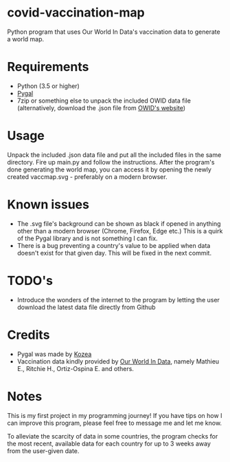 # covid-vaccination-map
Python program that uses Our World In Data's vaccination data to generate a world map.

# Requirements
- Python (3.5 or higher) 
- [Pygal](http://www.pygal.org/en/stable/)
- 7zip or something else to unpack the included OWID data file (alternatively, download the .json file from [OWID's website](https://ourworldindata.org/covid-vaccinations))

# Usage
Unpack the included .json data file and put all the included files in the same directory. Fire up main.py and follow the instructions. 
After the program's done generating the world map, you can access it by opening the newly created vaccmap.svg - preferably on a modern browser.

# Known issues
- The .svg file's background can be shown as black if opened in anything other than a modern browser (Chrome, Firefox, Edge etc.) This is a quirk of the Pygal library and is not something I can fix.
- There is a bug preventing a country's value to be applied when data doesn't exist for that given day. This will be fixed in the next commit.

# TODO's
- Introduce the wonders of the internet to the program by letting the user download the latest data file directly from Github

# Credits
- Pygal was made by [Kozea](https://github.com/Kozea)
- Vaccination data kindly provided by [Our World In Data](https://ourworldindata.org/covid-vaccinations), namely Mathieu E., Ritchie H., Ortiz-Ospina E. and others.

# Notes
This is my first project in my programming journey! If you have tips on how I can improve this program, please feel free to message me and let me know.

To alleviate the scarcity of data in some countries, the program checks for the most recent, available data for each country for up to 3 weeks away from the user-given date.
